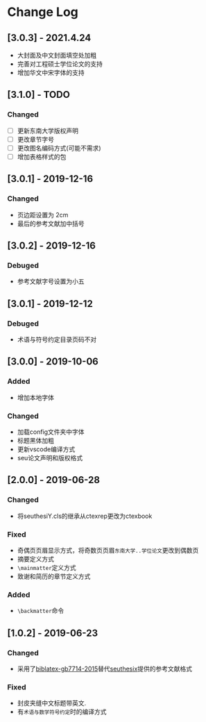 # Change Log

## [3.0.3] - 2021.4.24
- 大封面及中文封面填空处加粗
- 完善对工程硕士学位论文的支持
- 增加华文中宋字体的支持



## [3.1.0] - TODO

<!-- TODO 更改章节字号 -->
### Changed
- [ ] 更新东南大学版权声明
- [ ] 更改章节字号
- [ ] 更改图名编码方式(可能不需求)
- [ ] 增加表格样式的包

## [3.0.1] - 2019-12-16

### Changed
- 页边距设置为 2cm
- 最后的参考文献加中括号



## [3.0.2] - 2019-12-16

### Debuged
- 参考文献字号设置为小五

## [3.0.1] - 2019-12-12

### Debuged
- 术语与符号约定目录页码不对

## [3.0.0] - 2019-10-06

### Added
- 增加本地字体

### Changed
- 加载config文件夹中字体
- 标题黑体加粗
- 更新vscode编译方式
- seu论文声明和版权格式


## [2.0.0] - 2019-06-28

### Changed
- 将seuthesiY.cls的继承从ctexrep更改为ctexbook

### Fixed
- 奇偶页页眉显示方式，将奇数页页眉`东南大学..学位论文`更改到偶数页
- 摘要定义方式
- `\mainmatter`定义方式
- 致谢和简历的章节定义方式

### Added
- `\backmatter`命令

## [1.0.2] - 2019-06-23

### Changed
- 采用了[biblatex-gb7714-2015](https://github.com/hushidong/biblatex-gb7714-2015)替代[seuthesix](https://github.com/zhimengfan1990/seuthesix)提供的参考文献格式

### Fixed
- 封皮夹缝中文标题带英文.
- 有`术语与数学符号约定`时的编译方式

